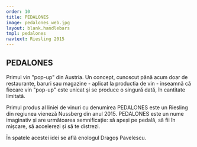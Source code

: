 ```yaml
---
order: 10
title: PEDALONES
image: pedalones_web.jpg
layout: blank.handlebars
tmpl: pedalones
navtext: Riesling 2015
---
```

## PEDALONES
Primul vin "pop-up" din Austria. Un concept, cunoscut până acum doar de restaurante, baruri sau  magazine - aplicat la productia de vin - inseamnă că fiecare vin "pop-up" este unicat și se produce o singură dată, în cantitate limitată.

Primul produs al liniei de vinuri cu denumirea PEDALONES este un Riesling din regiunea vieneză Nussberg din anul 2015. PEDALONES este un nume imaginativ și are următoarea semnificație: să apeși pe pedală, să fii în mișcare, să accelerezi și să te distrezi. 

În spatele acestei idei se află enologul Dragoș Pavelescu.
